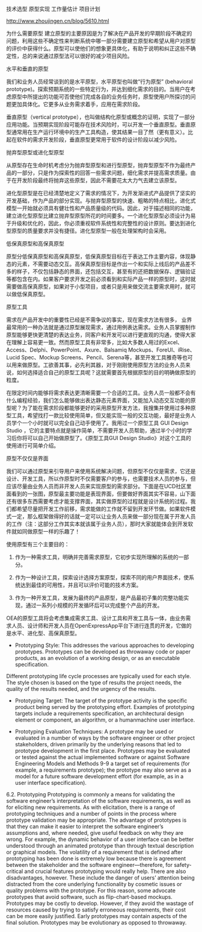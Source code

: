 
技术选型
原型实现
工作量估计
项目计划

http://www.zhoujingen.cn/blog/5610.html


为什么需要原型
建立原型的主要原因是为了解决在产品开发的早期阶段不确定的问题，利用这些不确定性来判断系统中哪一部分需要建立原型和希望从用户对原型的评价中获得什么。原型可以使他们的想象更具体化，有助于说明和纠正这些不确定性，总的来说通过原型法可以很好的减少项目风险。
 
水平和垂直的原型

我们和业务人员经常谈到的是水平原型，水平原型也叫做“行为原型” (behavioral prototype)。探索预期系统的一些特定行为，并达到细化需求的目的。当用户在考虑原型中所提出的功能可否使他们完成各自的业务任务时，原型使用户所探讨的问题更加具体化。它更多从业务需求着手，应用在需求阶段。

垂直原型（vertical prototype），也叫做结构化原型或概念的证明，实现了一部分应用功能。当预期实现阶段可能存在技术风险时，可以开发一个垂直原型。垂直原型通常用在生产运行环境中的生产工具构造，使其结果一目了然（更有意义）。比起在软件的需求开发阶段，垂直原型更常用于软件的设计阶段以减少风险。

抛弃型原型或进化型原型

从原型存在生命时机考虑分为抛弃型原型和进行型原型，抛弃型原型不作为最终产品的一部分，只是作为探索性的回答一些需求问题，细化需求并提高需求质量。由于在开发阶段最终将抛弃这些原型，因此不需要花太大力气去建立该原型。

进化型原型是在已经清楚地定义了需求的情况下，为开发渐进式产品提供了坚实的开发基础，作为产品的部分实现。与抛弃型原型的快速、粗略的特点相比，进化式模型一开始就必须具有健壮性和产品质量级的代码。因此，对于描述相同的功能，建立进化型原型比建立抛弃型原型所花的时间要多。一个进化型原型必须设计为易于升级和优化的，因此，你必须重视软件系统性和完整性的设计原则。要达到进化型原型的质量要求并没有捷径。进化型原型一般在处理架构时会采用。

低保真原型和高保真原型

原型分低保真原型和高保真原型，低保真原型目标在于表达工作主要内容，体现静态的元素，不需要动态交互。高保真原型目标是作出一个和实际上线后的产品差不多的样子，不仅包括静态的界面，还包括交互，甚至有的还把数据保存、逻辑验证等都包含在内。如果客户要求开发之前必须看到和实际产品一样的原型时，这时就需要做高保真原型，如果对于小型项目，或者只是用来做交流主要需求用时，就可以做低保真原型。

原型工具

需求在产品开发中的重要性已经是不需争议的事实，现在需求方法有很多， 业界最常用的一种办法就是通过原型展现需求，通过用例表达需求。业务人员掌握制作原型能够更快更清楚的表达业务，同客户和开发可以进行更直观的沟通，使得大家在理解上容易更一致。然而原型工具有非常多，比如大多数人用过的Excel、Access、Delphi、PowerPoint、Axure、Balsamiq Mockups、ForeUI、iRise、Lucid Spec、Mockup Screens、Pencil、Serena等，甚至开发工具雅奇等也可以用来做原型。工欲善其事，必先利其器，对于刚刚使用原型方法的业务人员来说，如何选择适合自己的原型工具呢？这就需要首先根据原型的目的明确做原型的粒度。

在限定时间内能够将需求表达更清晰需要一个合适的工具。业务人员一般都不会有什么编程经验，我们怎么能够做出表达静态元素界面，又能加入动态交互功能的原型呢？为了能在需求阶段都能够更好的采用原型开发方法，我搜集并使用过多种原型工具，希望找打一款比较使用简单，但又能实现一般的交互功能，最好是业务人员学个一个小时就可以完全自己动手使用了。我用过一个原型工具 GUI Design Studio ，它的主要特点就是操作简单，不需要开发人员帮助，通过半个小时的学习后你将可以自己开始做原型了。《原型工具GUI Design Studio》对这个工具的使用进行可简单介绍。

原型不仅仅是界面

我们可以通过原型来引导用户来使用系统解决问题，但原型不仅仅是需求，它还是设计、开发工具，所以作原型时不仅需要客户的参与，也需要技术人员的参与，但应该尽量由业务人员而非开发人员来实现原型的需求部分。下面是在UCD社区里面看到的一张图，原型最主要功能是表现界面，但要做好界面其实不容易，山下面还有很多东西需要考虑才能支撑界面，其实做原型的过程就是设计系统的过程。我们都希望尽量把开发工作前移，需求能做的工作就不留到开发环节做。如果软件模式一定，那么框架做得好的话就一定可以让业务人员来做一部分现在属于开发人员的工作（注：这部分工作其实本就该属于业务人员），那时大家就能体会到开发软件就如同做原型一样的乐趣了！

使用原型有三个主要目的：

1. 作为一种需求工具，明确并完善需求原型，它初步实现所理解的系统的一部分。

2. 作为一种设计工具，探索设计选择方案原型，探索不同的用户界面技术，使系统达到最佳的可用性，并且可以评价可能的技术方案。

3. 作为一种开发工具，发展为最终的产品原型，是产品最初子集的完整功能实现，通过一系列小规模的开发循环后可以完成整个产品的开发。

OEA的原型工具将会考虑集成需求工具、设计工具和开发工具与一体，由业务需求人员、设计师和开发人员在OpenExpressApp平台下进行连贯的开发，它做的是水平、进化型、高保真原型。


- Prototyping Style: This addresses the various
approaches to developing prototypes. Prototypes can be developed as throwaway code
or paper products, as an evolution of a working design, or as an executable specification.

Different prototyping life cycle processes are
typically used for each style. The style chosen is based on the type of results the project
needs, the quality of the results needed, and
the urgency of the results.

- Prototyping Target: The target of the prototype activity is the specific product being
served by the prototyping effort. Examples
of prototyping targets include a requirements
specification, an architectural design element
or component, an algorithm, or a humanmachine user interface.

- Prototyping Evaluation Techniques: A prototype may be used or evaluated in a number of ways by the software engineer or
other project stakeholders, driven primarily
by the underlying reasons that led to prototype development in the first place. Prototypes may be evaluated or tested against
the actual implemented software or against 
Software Engineering Models and Methods 9-9
a target set of requirements (for example, a
requirements prototype); the prototype may
also serve as a model for a future software
development effort (for example, as in a user
interface specification).



6.2. Prototyping
Prototyping is commonly a means for validating
the software engineer’s interpretation of the software requirements, as well as for eliciting new
requirements. As with elicitation, there is a range
of prototyping techniques and a number of points
in the process where prototype validation may
be appropriate. The advantage of prototypes is
that they can make it easier to interpret the software engineer’s assumptions and, where needed,
give useful feedback on why they are wrong. For
example, the dynamic behavior of a user interface can be better understood through an animated prototype than through textual description
or graphical models. The volatility of a requirement that is defined after prototyping has been
done is extremely low because there is agreement
between the stakeholder and the software engineer—therefore, for safety-critical and crucial
features prototyping would really help. There are
also disadvantages, however. These include the
danger of users’ attention being distracted from
the core underlying functionality by cosmetic
issues or quality problems with the prototype. For
this reason, some advocate prototypes that avoid
software, such as flip-chart-based mockups. Prototypes may be costly to develop. However, if
they avoid the wastage of resources caused by
trying to satisfy erroneous requirements, their
cost can be more easily justified. Early prototypes may contain aspects of the final solution.
Prototypes may be evolutionary as opposed to
throwaway.